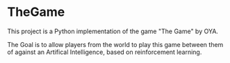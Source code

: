 # TheGame
This project is a Python implementation of the game "The Game" by OYA.

The Goal is to allow players from the world to play this game between them of against an Artifical Intelligence, based on reinforcement learning.
